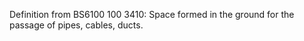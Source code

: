 ﻿Definition from BS6100 100 3410: Space formed in the ground for the passage of pipes, cables, ducts.